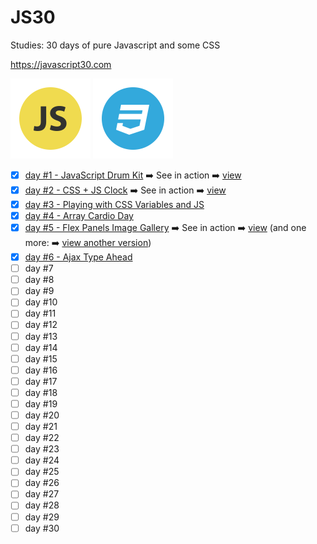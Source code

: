 # JS30
Studies: 30 days of pure Javascript and some CSS

https://javascript30.com

![Image of JS](img/icon-js.png)
![Image of CSS](img/icon-css.png)

- [x] [day #1 - JavaScript Drum Kit](days/one) :arrow_right: See in action :arrow_right: [view](http://talitaoliveira.com.br/js30/days/one/)
- [x] [day #2 - CSS + JS Clock](days/two) :arrow_right: See in action :arrow_right: [view](http://talitaoliveira.com.br/js30/days/two/)
- [x] [day #3 - Playing with CSS Variables and JS](days/three)
- [x] [day #4 - Array Cardio Day](days/four)
- [x] [day #5 - Flex Panels Image Gallery](days/five) :arrow_right: See in action :arrow_right: [view](http://talitaoliveira.com.br/js30/days/five/) (and one more: :arrow_right: [view another version](http://talitaoliveira.com.br/js30/days/five/five-mine))
- [x] [day #6 - Ajax Type Ahead](days/six)
- [ ] day #7
- [ ] day #8
- [ ] day #9
- [ ] day #10
- [ ] day #11
- [ ] day #12
- [ ] day #13
- [ ] day #14
- [ ] day #15
- [ ] day #16
- [ ] day #17
- [ ] day #18
- [ ] day #19
- [ ] day #20
- [ ] day #21
- [ ] day #22
- [ ] day #23
- [ ] day #24
- [ ] day #25
- [ ] day #26
- [ ] day #27
- [ ] day #28
- [ ] day #29
- [ ] day #30